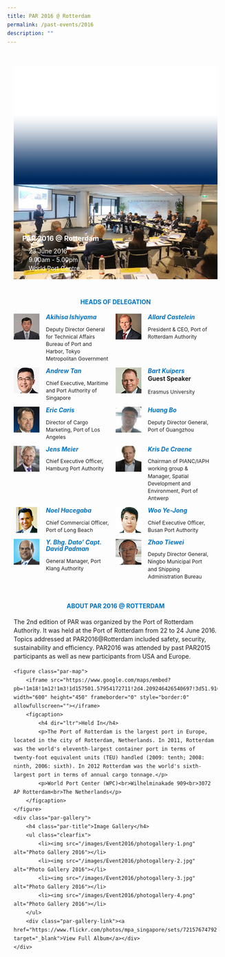 ```yaml
---
title: PAR 2016 @ Rotterdam
permalink: /past-events/2016
description: ""
---
```

<style type="text/css">
	body {font-size:14px;line-height:1.42857143;}
	h1, h2, h3, h4, h5, h6 {line-height:1.1;}
	a[href$=".pdf"] {margin-left:0;}
	a[href$=".pdf"]:before {display:none;}
	.content ol {font-size:inherit;}
	.content p {margin:0 0 15px;font-size:inherit;line-height:inherit;}
	.content li, .content ol li {margin:0;font-size:inherit;line-height:inherit;}
	.mobile {display:block!important;}
	.desktop {display:none!important;}
	.navbar-end, .is-search-bar {display:none;}
	#main-content .bp-section {padding:0;}
	#main-content .bp-section-pagetitle {display:none;}
	#main-content .bp-container {width:100%;max-width:100%;min-height:250px;padding:0!important;}
	#main-content .bp-container .row {margin:0;}
	#main-content .bp-container .col {padding:0;}
	#main-content .col.is-8 {width:100%;margin:0;}
	#main-content .col.is-2.has-side-nav {display:none;}
	#main-content .bp-dropdown-button {background:#0fa678;color:#fff;text-transform: uppercase;}
	#main-content .bp-dropdown-button:hover, #main-content .bp-dropdown-button:focus {color:#fff;text-decoration:none;}
	@media(min-width:1280px) {
		.mobile {display:none!important;}
		.desktop {display:block!important;}
	}
	
	.par-main {padding:35px 15px;margin:0 auto;}
	.par-main .par-list-none {list-style:none;margin:0;}
	@media(min-width:992px) {
		.par-main {max-width:970px;}
	}
	@media(min-width:1024px) {
		.par-main {padding:35px 0;}
	}
	@media(min-width:1440px) {
		.par-main {max-width:1280px;}
	}
	
	figure {margin:0!important;}
	figcaption {font-style:normal!important;text-align:left;}
	.tab {margin:0 0 40px;}
	.tab-nav {position:absolute;display:none;width:300px;height:385px;z-index:9;overflow-y:auto;}
	.tab-nav>ul {list-style:none;padding:0;margin:0;}
	.tab-nav>ul>li {margin:0!important;}
	.tab-nav>ul>li+li {border-top:1px solid #fff;}
	.tab-nav>ul>li>a {position:relative;display:block;height:96px;padding:15px 45px 15px 30px;margin:0;font-size:20px;font-weight:700;background:#002b5f;color:#fff;text-decoration:none;text-transform:uppercase;}
	.tab-nav>ul>li>a:hover, .tab-nav>ul>li>a:focus {color:#fff;text-decoration:none;}
	.tab-nav>ul>li.active>a {background:#0fa678;}
	.tab-nav>ul>li.active>a:before {position:absolute;display:block;content:'';top:50%;right:15px;border-style: solid;border-width:10px 0 10px 15px;border-color: transparent transparent transparent #fff;transform:translateY(-50%);}
	.tab>.tab-content {position:relative;margin:0!important;border:0;}
	.tab>.tab-content>img.overlay {position:absolute;top:0;left:0;}
	.tab>.tab-content>figcaption {position:absolute;bottom:0;left:0;padding:20px;color:#fff;}
	.tab>.tab-content>figcaption>h3 {margin:0 0 10px;font-size:16px;font-weight:700;color:#fff;}
	.tab>.tab-content>figcaption>ul {list-style:none;padding:0;margin:0;}
	.tab>.tab-content>figcaption>ul>li {margin:0;}
	.tab>.tab-content>figcaption>ul>li>i {margin:0 15px 0 0;}
	.par-title {margin:40px 0 20px!important;font-size:14px;font-weight:700;color:#0071c0!important;text-align:center;text-transform:uppercase;}
	.par-delegate-list {display:flex;flex-wrap:wrap;list-style:none!important;padding:0;margin:0!important;}
	.par-delegate-list>li {width:100%;margin:0;}
	.par-delegate {position:relative;}
	.par-delegate>img {position:absolute;width:60px!important;margin:0 15px 0 0!important;top:0;left:0;}
	.par-delegate>figcaption {padding:0 0 0 75px;min-height:60px;}
	.par-delegate>figcaption>h5 {margin:0;font-size:14px;font-weight:700;color:#0071c0;}
	.par-delegate>figcaption>strong {display:block;}
	.par-delegate>figcaption>p {font-size:12px;}
	.par-map {display:flex;flex-wrap:wrap;background:#e3e3e3;}
	.par-map>iframe {width:100%;}
	.par-map>figcaption {width:100%;padding:30px;}
	.par-map>figcaption>h4 {font-size:14px;font-weight:700;color:#0071c0!important;text-transform:uppercase;}
	.par-gallery {position:relative;}
	.par-gallery>ul {display:flex;flex-wrap:wrap;list-style:none;padding:0;margin:0;}
	.par-gallery>ul>li {width:100%;padding:0 5px;}
	.par-gallery>ul>li>img {border: 7px solid #f2f2f2;}
	.par-gallery-link>a{position:absolute;top:0;right:0;color: #0071c0;font-weight: 700;text-decoration:none;}
	@media(min-width:480px) {
		.par-gallery>ul>li {width:50%;}
	}
	@media(min-width:768px) {
		.par-delegate-list>li {width:50%;}
		.par-delegate>figcaption {padding:0 15px 0 75px;}
		.par-gallery>ul>li {width:33.3333%;}
	}
	@media(min-width:992px) {
		.par-delegate-list>li {width:25%;}
		.par-gallery>ul>li {width:25%;}
	}
	@media(min-width:1024px) {
		.tab {position:relative;height:385px;overflow:hidden;}
		.tab-nav {display:block;}
		.tab>.tab-content {margin:0 0 0 300px!important;}
		.par-title {font-size:20px;text-align:left;}
		.par-map>iframe, .par-map>figcaption {width:50%;}
		.par-map>figcaption>h4 {font-size:20px;}
	}
	@media(min-width:1440px) {
		.tab {position:relative;height:520px;overflow:hidden;}
		.tab-nav {width:375px;height:520px;}
		.tab-nav>ul>li>a {height:130px;}
		.tab>.tab-content {margin:0 0 0 375px!important;}
	}
</style>
<div class="par-main">
	<div class="tab">
		<div class="tab-nav">
			<ul>
				<li><a href="/past-events/2021">PAR 2021 @ Antwerp</a></li>
				<li><a href="/past-events/2020">PAR 2020</a></li>
				<li><a href="/past-events/2019">PAR 2019 @ Kobe</a></li>
				<li><a href="/past-events/2018">PAR 2018 @ Long Beach</a></li>
				<li><a href="/past-events/2017">PAR 2017 @ Ningbo</a></li>
				<li class="active"><a href="/past-events/2016">PAR 2016 @ Rotterdam</a></li>
				<li><a href="/past-events/2015">PAR 2015 @ Singapore</a></li>
			</ul>
		</div>
		<figure class="tab-content">
			<img src="/images/Shared/bg-past-events-overlay-m.png" class="overlay is-hidden-desktop"/>
			<img src="/images/Shared/bg-past-events-overlay-d.png" class="overlay is-hidden-touch"/>
			<img src="/images/Event2016/bg-past-events-m.jpg" class="is-hidden-desktop"/>
			<img src="/images/Event2016/bg-past-events-d.jpg" class="is-hidden-touch"/>
			<figcaption>
				<h3>PAR 2016 @ Rotterdam</h3>
				<ul>
					<li><i class="sgds-icon sgds-icon-calendar"></i>23 June 2016</li>
					<li><i class="sgds-icon sgds-icon-clock"></i>9.00am - 5.00pm</li>
					<li><i class="sgds-icon sgds-icon-place"></i>World Port Centre</li>
				</ul>
			</figcaption>
		</figure>
	</div>
	<h4 class="par-title">Heads of Delegation</h4>
	<ul class="par-delegate-list">
		<li>
			<figure class="par-delegate">
				<img src="/images/Event2016/Delegation/akihisa-ishiyama.png" alt="Akihisa Ishiyama"/>
				<figcaption>
					<h5>Akihisa Ishiyama</h5>
					<p>Deputy Director General for Technical Affairs Bureau of Port and Harbor, Tokyo Metropolitan Government</p>
				</figcaption>
			</figure>
		</li>
		<li>
			<figure class="par-delegate">
				<img src="/images/Event2016/Delegation/allard-castelein.png" alt="Allard Castelein"/>
				<figcaption>
					<h5>Allard Castelein</h5>
					<p>President & CEO, Port of Rotterdam Authority</p>
				</figcaption>
			</figure>
		</li>
		<li>
			<figure class="par-delegate">
				<img src="/images/Event2016/Delegation/andrew-tan.png" alt="Andrew Tan"/>
				<figcaption>
					<h5>Andrew Tan</h5>
					<p>Chief Executive, Maritime and Port Authority of Singapore</p>
				</figcaption>
			</figure>
		</li>
		<li>
			<figure class="par-delegate">
				<img src="/images/Event2016/Delegation/bart-kujipers.png" alt="Bart Kuipers"/>
				<figcaption>
					<h5>Bart Kuipers</h5>
					<strong>Guest Speaker</strong>
					<p>Erasmus University</p>
				</figcaption>
			</figure>
		</li>
		<li>
			<figure class="par-delegate">
				<img src="/images/Event2016/Delegation/eric-caris.png" alt="Eric Caris"/>
				<figcaption>
					<h5>Eric Caris</h5>
					<p>Director of Cargo Marketing, Port of Los Angeles</p>
				</figcaption>
			</figure>
		</li>
		<li>
			<figure class="par-delegate">
				<img src="/images/Event2016/Delegation/huang-bo.jpg" alt="Huang Bo"/>
				<figcaption>
					<h5>Huang Bo</h5>
					<p>Deputy Director General, Port of Guangzhou</p>
				</figcaption>
			</figure>
		</li>
		<li>
			<figure class="par-delegate">
				<img src="/images/Event2016/Delegation/jens-meier.png" alt="Jens Meier"/>
				<figcaption>
					<h5>Jens Meier</h5>
					<p>Chief Executive Officer, Hamburg Port Authority</p>
				</figcaption>
			</figure>
		</li>
		<li>
			<figure class="par-delegate">
				<img src="/images/Event2016/Delegation/kris-de-craene.jpg" alt="Kris De Craene"/>
				<figcaption>
					<h5>Kris De Craene</h5>
					<p>Chairman of PIANC/IAPH working group & Manager, Spatial Development and Environment, Port of Antwerp</p>
				</figcaption>
			</figure>
		</li>
		<li>
			<figure class="par-delegate">
				<img src="/images/Event2016/Delegation/noel-hacegaba.png" alt="Noel Hacegaba"/>
				<figcaption>
					<h5>Noel Hacegaba</h5>
					<p>Chief Commercial Officer, Port of Long Beach</p>
				</figcaption>
			</figure>
		</li>
		<li>
			<figure class="par-delegate">
				<img src="/images/Event2016/Delegation/woo-ye-jong.png" alt="Woo Ye-Jong"/>
				<figcaption>
					<h5>Woo Ye-Jong</h5>
					<p>Chief Executive Officer, Busan Port Authority</p>
				</figcaption>
			</figure>
		</li>
		<li>
			<figure class="par-delegate">
				<img src="/images/Event2016/Delegation/y-bhg-dato-capt-david-padman.png" alt="Y. Bhg. Dato’ Capt. David Padman"/>
				<figcaption>
					<h5>Y. Bhg. Dato’ Capt. David Padman</h5>
					<p>General Manager, Port Klang Authority</p>
				</figcaption>
			</figure>
		</li>
		<li>
			<figure class="par-delegate">
				<img src="/images/Event2016/Delegation/zhao-tie-wei.png" alt="Zhao Tiewei"/>
				<figcaption>
					<h5>Zhao Tiewei</h5>
					<p>Deputy Director General, Ningbo Municipal Port and Shipping Administration Bureau</p>
				</figcaption>
			</figure>
		</li>
	</ul>
	<h4 class="par-title">ABOUT PAR 2016 @ ROTTERDAM</h4>
	<p>The 2nd edition of PAR was organized by the Port of Rotterdam Authority. It was held at the Port of Rotterdam from 22 to 24 June 2016. Topics addressed at PAR2016@Rotterdam included safety, security, sustainability and efficiency. PAR2016 was attended by past PAR2015 participants as well as new participants from USA and Europe.</p>
	
	<figure class="par-map">
		<iframe src="https://www.google.com/maps/embed?pb=!1m18!1m12!1m3!1d157501.57954172711!2d4.209246426540697!3d51.91640111180245!2m3!1f0!2f0!3f0!3m2!1i1024!2i768!4f13.1!3m3!1m2!1s0x47c43364d5024c2b%3A0x10e34479d6c9104d!2sPort+of+Rotterdam+Authority!5e0!3m2!1sen!2ssg!4v1498719191297" width="600" height="450" frameborder="0" style="border:0" allowfullscreen=""></iframe>
		<figcaption>
			<h4 dir="ltr">Held In</h4>
			<p>The Port of Rotterdam is the largest port in Europe, located in the city of Rotterdam, Netherlands. In 2011, Rotterdam was the world's eleventh-largest container port in terms of twenty-foot equivalent units (TEU) handled (2009: tenth; 2008: ninth, 2006: sixth). In 2012 Rotterdam was the world's sixth-largest port in terms of annual cargo tonnage.</p>
			<p>World Port Center (WPC)<br>Wilhelminakade 909<br>3072 AP Rotterdam<br>The Netherlands</p>
		</figcaption>
	</figure>
	<div class="par-gallery">
		<h4 class="par-title">Image Gallery</h4>
		<ul class="clearfix">
			<li><img src="/images/Event2016/photogallery-1.png" alt="Photo Gallery 2016"></li>
			<li><img src="/images/Event2016/photogallery-2.jpg" alt="Photo Gallery 2016"></li>
			<li><img src="/images/Event2016/photogallery-3.jpg" alt="Photo Gallery 2016"></li>
			<li><img src="/images/Event2016/photogallery-4.png" alt="Photo Gallery 2016"></li>
		</ul>
		<div class="par-gallery-link"><a href="https://www.flickr.com/photos/mpa_singapore/sets/72157674792137082" target="_blank">View Full Album</a></div>
	</div>
</div>
